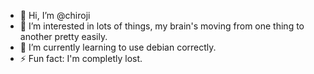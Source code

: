 - 👋 Hi, I’m @chiroji
- 👀 I’m interested in lots of things, my brain's moving from one thing to another pretty easily.
- 🌱 I’m currently learning to use debian correctly.
- ⚡ Fun fact: I'm completly lost.
